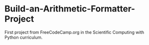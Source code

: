 # Build-an-Arithmetic-Formatter-Project
First project from FreeCodeCamp.org in the Scientific Computing with Python curriculum. 
